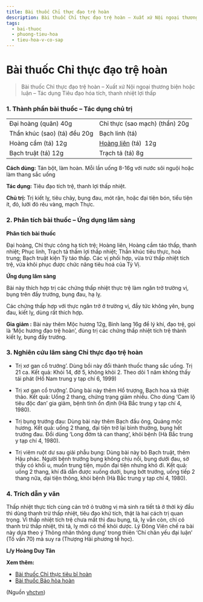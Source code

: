 ```yaml
---
title: Bài thuốc Chỉ thực đạo trệ hoàn
description: Bài thuốc Chỉ thực đạo trệ hoàn – Xuất xứ Nội ngoại thương biện hoặc luận – Tác dụng Tiêu đạo hóa tích, thanh nhiệt lợi thấp
tags:
  - bai-thuoc
  - phuong-tieu-hoa
  - tieu-hoa-v-co-sap
---
```


# Bài thuốc Chỉ thực đạo trệ hoàn 

> Bài thuốc Chỉ thực đạo trệ hoàn – Xuất xứ Nội ngoại thương biện hoặc luận – Tác dụng Tiêu đạo hóa tích, thanh nhiệt lợi thấp

### 1. Thành phần bài thuốc – Tác dụng chủ trị

|  |  |
| --- | --- |
| Đại hoàng (quân) 40g | Chỉ thực (sao mạch) (thần) 20g |
| Thần khúc (sao) (tá) đều 20g | Bạch linh (tá) |
| Hoàng cầm (tá) 12g | [Hoàng liên](/yhctvn/vi-thuoc-hoang-lien/) (tá)  12g |
| Bạch truật (tá) 12g | Trạch tả (tá) 8g |

**Cách dùng:** Tán bột, làm hoàn. Mỗi lần uống 8-16g với nước sôi nguội hoặc làm thang sắc uống

**Tác dụng:** Tiêu đạo tích trệ, thanh lợi thấp nhiệt. 

**Chủ trị:** Trị kiết lỵ, tiêu chảy, bụng đau, mót rặn, hoặc đại tiện bón, tiểu tiện ít, đỏ, lưỡi đỏ rêu vàng, mạch Thực.

### 2. Phân tích bài thuốc – Ứng dụng lâm sàng

**Phân tích bài thuốc**

Đại hoàng, Chỉ thực công hạ tích trệ; Hoàng liên, Hoàng cầm táo thấp, thanh nhiệt; Phục linh, Trạch tả thấm lợi thấp nhiệt; Thần khúc tiêu thực, hoà trung; Bạch truật kiện Tỳ táo thấp. Các vị phối hợp, vừa trừ thấp nhiệt tích trệ, vừa khôi phục được chức năng tiêu hoá của Tỳ Vị.

**Ứng dụng lâm sàng** 

Bài này thích hợp trị các chứng thấp nhiệt thực trệ làm ngăn trở trường vị, bụng trên đầy trướng, bụng đau, hạ lỵ.

Các chứng thấp hợp với thực ngăn trở ở trường vị, đầy tức không yên, bụng đau, kiết lỵ, dùng rất thích hợp.

**Gia giảm :** Bài này thêm Mộc hương 12g, Binh lang 16g để lý khí, đạo trệ, gọi là ‘Mộc hương đạo trệ hoàn’, đùng trị các chứng thấp nhiệt tích trệ thành kiết lỵ, bụng đầy trướng.

### 3. Nghiên cứu lâm sàng Chỉ thực đạo trệ hoàn

+ Trị xơ gan cổ trướng’. Dùng bồi này đổi thành thuốc thang sắc uống. Trị 21 ca. Kết quả: Khỏi 14, đỡ 5, không khỏi 2. Theo dõi 1 năm không thấy tái phát (Hồ Nam trung y tạp chí 6, 1999)

+ Trị xơ gan cổ trướng’. Dùng bài này thêm Hổ trượng, Bạch hoa xà thiệt thảo. Kết quả: Uống 2 thang, chứng trạng giảm nhiều. Cho dùng ‘Cam lộ tiêu độc đan’ gia giảm, bệnh tình ổn định (Hà Bắc trung y tạp chí 4, 1980).

+ Trị bụng trướng đau: Dùng bài này thêm Bạch đầu ông, Quảng mộc hương. Kết quả: uống 2 thang, đại tiện trở lại bình thường, bụng hết trướng đau. Đổi dùng ‘Long đởm tả can thang’, khỏi bệnh (Hà Bắc trung y tạp chí 4, 1980).

+ Trị viêm ruột dư sau giải phẫu bụng: Dùng bài này bỏ Bạch truật, thêm Hậu phác. Người bệnh trướng bụng không chịu nổi, bụng dưới đau, sờ thấy có khối u, muốn trung tiện, muốn đại tiện nhưng khó đi. Kết quả: uống 2 thang, khí đã dẫn được xuống dưới, bụng bớt trướng, uống tiếp 2 thang nữa, dại tiện thông, khỏi bệnh (Hà Bắc trung y tạp chí 4, 1980).

### 4. Trích dẫn y văn

Thấp nhiệt thực tích cùng cản trở ỏ trường vị mà sinh ra tiết tả ở thời kỳ đầu thì dùng thanh trừ thấp nhiệt, tiêu đạo khứ tích, thật là hai cách trị quan trọng. Vì thấp nhiệt tích trệ chưa mất thì đau bụng, tả, lỵ vẫn còn, chỉ có thanh trừ thấp nhiệt, thì tả, lỵ mới có thể khỏi dược. Lý Đông Viên chế ra bài này dựa theo ý Thông nhân thông dụng’ trong thiên ‘Chí chân yếu đại luận’ (Tố vấn 70) mà suy ra (Thượng Hải phương tễ học).

**L/y Hoàng Duy Tân**

**Xem thêm:**

* [Bài thuốc Chỉ thực tiêu bĩ hoàn](/yhctvn/bai-thuoc-chi-thuc-tieu-bi-hoan/)
* [Bài thuốc Bảo hòa hoàn](/yhctvn/bai-thuoc-bao-hoa-hoan/)

(Nguồn <a href="https://yhctvn.com/bai-thuoc-chi-thuc-dao-tre-hoan/" target="_blank">yhctvn</a>)
